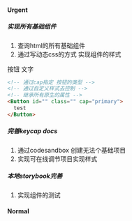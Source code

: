 #### Urgent

##### 实现所有基础组件

1. 查询html的所有基础组件
2. 通过写动态css的方式 实现组件的样式

按钮
文字


```html
<!-- 通过cap指定 按钮的类型 -->
<!-- 通过自定义样式去控制 -->
<!-- 继承所有原生的属性 -->
<Button id="" class="" cap="primary">
  test
</Button>
```

##### 完善keycap docs

1. 通过codesandbox 创建无法个基础项目
2. 实现可在线调节项目实现样式

##### 本地storybook完善

1. 实现组件的测试

#### Normal
